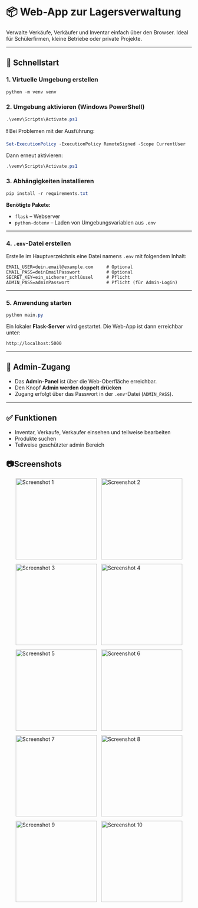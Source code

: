 # 📦 Web-App zur Lagersverwaltung

Verwalte Verkäufe, Verkäufer und Inventar einfach über den Browser. Ideal für Schülerfirmen, kleine Betriebe oder private Projekte.

---

## 🚀 Schnellstart

### 1. Virtuelle Umgebung erstellen

```powershell
python -m venv venv
```

### 2. Umgebung aktivieren (Windows PowerShell)

```powershell
.\venv\Scripts\Activate.ps1
```

❗ Bei Problemen mit der Ausführung:

```powershell
Set-ExecutionPolicy -ExecutionPolicy RemoteSigned -Scope CurrentUser
```

Dann erneut aktivieren:

```powershell
.\venv\Scripts\Activate.ps1
```

### 3. Abhängigkeiten installieren

```powershell
pip install -r requirements.txt
```

**Benötigte Pakete:**
- `flask` – Webserver
- `python-dotenv` – Laden von Umgebungsvariablen aus `.env`

---

### 4. `.env`-Datei erstellen

Erstelle im Hauptverzeichnis eine Datei namens `.env` mit folgendem Inhalt:

```env
EMAIL_USER=dein.email@example.com     # Optional
EMAIL_PASS=deinEmailPasswort          # Optional
SECRET_KEY=ein_sicherer_schlüssel     # Pflicht
ADMIN_PASS=adminPasswort              # Pflicht (für Admin-Login)
```

---

### 5. Anwendung starten

```powershell
python main.py
```

Ein lokaler **Flask-Server** wird gestartet. Die Web-App ist dann erreichbar unter:

```
http://localhost:5000
```

---

## 🔐 Admin-Zugang

- Das **Admin-Panel** ist über die Web-Oberfläche erreichbar.
- Den Knopf **Admin werden doppelt drücken**
- Zugang erfolgt über das Passwort in der `.env`-Datei (`ADMIN_PASS`).

---

## ✅ Funktionen

- Inventar, Verkaufe, Verkaufer einsehen und teilweise bearbeiten
- Produkte suchen
- Teilweise geschützter admin Bereich

## 📷Screenshots

<div style="display: flex; flex-wrap: wrap; gap: 12px; justify-content: center;">

<img src="app/static/screenshots/screenshots/1.png" alt="Screenshot 1" width="220"/>
<img src="app/static/screenshots/screenshots/2.png" alt="Screenshot 2" width="220"/>
<img src="app/static/screenshots/screenshots/3.png" alt="Screenshot 3" width="220"/>
<img src="app/static/screenshots/screenshots/4.png" alt="Screenshot 4" width="220"/>
<img src="app/static/screenshots/screenshots/5.png" alt="Screenshot 5" width="220"/>
<img src="app/static/screenshots/screenshots/6.png" alt="Screenshot 6" width="220"/>
<img src="app/static/screenshots/screenshots/7.png" alt="Screenshot 7" width="220"/>
<img src="app/static/screenshots/screenshots/8.png" alt="Screenshot 8" width="220"/>
<img src="app/static/screenshots/screenshots/9.png" alt="Screenshot 9" width="220"/>
<img src="app/static/screenshots/screenshots/10.png" alt="Screenshot 10" width="220"/>

</div>
